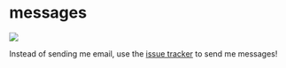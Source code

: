 # messages

[![](http://img.shields.io/badge/new-message-green.svg?style=flat-square)](../../issues/new)

Instead of sending me email, use the [issue tracker](../../issues/) to send me messages!
